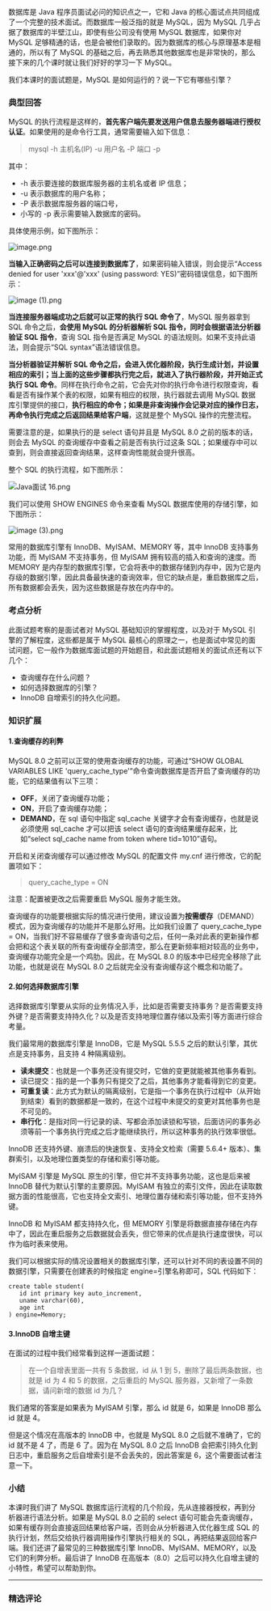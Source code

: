 <p>数据库是 Java 程序员面试必问的知识点之一，它和 Java 的核心面试点共同组成了一个完整的技术面试。而数据库一般泛指的就是 MySQL，因为 MySQL 几乎占据了数据库的半壁江山，即使有些公司没有使用 MySQL 数据库，如果你对 MySQL 足够精通的话，也是会被他们录取的。因为数据库的核心与原理基本是相通的，所以有了 MySQL 的基础之后，再去熟悉其他数据库也是非常快的，那么接下来的几个课时就让我们好好的学习一下 MySQL。</p>
<p>我们本课时的面试题是，MySQL 是如何运行的？说一下它有哪些引擎？</p>
<h3>典型回答</h3>
<p>MySQL 的执行流程是这样的，<strong>首先客户端先要发送用户信息去服务器端进行授权认证</strong>。如果使用的是命令行工具，通常需要输入如下信息：</p>
<blockquote>
<p>mysql -h 主机名(IP) -u 用户名 -P 端口 -p</p>
</blockquote>
<p>其中：</p>
<ul>
<li>-h 表示要连接的数据库服务器的主机名或者 IP 信息；</li>
<li>-u 表示数据库的用户名称；</li>
<li>-P 表示数据库服务器的端口号，</li>
<li>小写的 -p 表示需要输入数据库的密码。</li>
</ul>
<p>具体使用示例，如下图所示：</p>
<p><img src="https://s0.lgstatic.com/i/image/M00/00/F1/Ciqc1F6qtjOARs11AABEmyDSuJs566.png" alt="image.png"></p>
<p><strong>当输入正确密码之后可以连接到数据库了</strong>，如果密码输入错误，则会提示“Access denied for user 'xxx'@'xxx' (using password: YES)”密码错误信息，如下图所示：</p>
<p><img src="https://s0.lgstatic.com/i/image/M00/00/F1/CgqCHl6qtjqAHetRAAB0dQvpF6k199.png" alt="image (1).png"></p>
<p><strong>当连接服务器端成功之后就可以正常的执行 SQL 命令了</strong>，MySQL 服务器拿到 SQL 命令之后，<strong>会使用 MySQL 的分析器解析 SQL 指令，同时会根据语法分析器验证 SQL 指令</strong>，查询 SQL 指令是否满足 MySQL 的语法规则。如果不支持此语法，则会提示“SQL syntax”语法错误信息。</p>
<p><strong>当分析器验证并解析 SQL 命令之后，会进入优化器阶段，执行生成计划，并设置相应的索引；当上面的这些步骤都执行完之后，就进入了执行器阶段，并开始正式执行 SQL 命令</strong>。同样在执行命令之前，它会先对你的执行命令进行权限查询，看看是否有操作某个表的权限，如果有相应的权限，执行器就去调用 MySQL 数据库引擎提供的接口，<strong>执行相应的命令；如果是非查询操作会记录对应的操作日志，再命令执行完成之后返回结果给客户端</strong>，这就是整个 MySQL 操作的完整流程。</p>
<p>需要注意的是，如果执行的是 select 语句并且是 MySQL 8.0 之前的版本的话，则会去 MySQL 的查询缓存中查看之前是否有执行过这条 SQL；如果缓存中可以查到，则会直接返回查询结果，这样查询性能就会提升很高。</p>
<p>整个 SQL 的执行流程，如下图所示：</p>
<p><img src="https://s0.lgstatic.com/i/image/M00/01/27/CgqCHl6r0YyAaKAIAAFBbmI8vwQ529.png" alt="Java面试 16.png"></p>
<p>我们可以使用 SHOW ENGINES 命令来查看 MySQL 数据库使用的存储引擎，如下图所示：</p>
<p><img src="https://s0.lgstatic.com/i/image/M00/00/F1/CgqCHl6qtn2Ac9jLAAGz-uccw7E865.png" alt="image (3).png"></p>
<p>常用的数据库引擎有 InnoDB、MyISAM、MEMORY 等，其中 InnoDB 支持事务功能，而 MyISAM 不支持事务，但 MyISAM 拥有较高的插入和查询的速度。而 MEMORY 是内存型的数据库引擎，它会将表中的数据存储到内存中，因为它是内存级的数据引擎，因此具备最快速的查询效率，但它的缺点是，重启数据库之后，所有数据都会丢失，因为这些数据是存放在内存中的。</p>
<h3>考点分析</h3>
<p>此面试题考察的是面试者对 MySQL 基础知识的掌握程度，以及对于 MySQL 引擎的了解程度，这些都是属于 MySQL 最核心的原理之一，也是面试中常见的面试问题，它一般作为数据库面试题的开始题目，和此面试题相关的面试点还有以下几个：</p>
<ul>
<li>查询缓存在什么问题？</li>
<li>如何选择数据库的引擎？</li>
<li>InnoDB 自增索引的持久化问题。</li>
</ul>
<h3>知识扩展</h3>
<h4>1.查询缓存的利弊</h4>
<p>MySQL 8.0 之前可以正常的使用查询缓存的功能，可通过“SHOW GLOBAL VARIABLES LIKE 'query_cache_type'”命令查询数据库是否开启了查询缓存的功能，它的结果值有以下三项：</p>
<ul>
<li><strong>OFF</strong>，关闭了查询缓存功能；</li>
<li><strong>ON</strong>，开启了查询缓存功能；</li>
<li><strong>DEMAND</strong>，在 sql 语句中指定 sql_cache 关键字才会有查询缓存，也就是说必须使用 sql_cache 才可以把该 select 语句的查询结果缓存起来，比如“select sql_cache name from token where tid=1010”语句。</li>
</ul>
<p>开启和关闭查询缓存可以通过修改 MySQL 的配置文件 my.cnf 进行修改，它的配置项如下：</p>
<blockquote>
<p>query_cache_type = ON</p>
</blockquote>
<p>注意：配置被更改之后需要重启 MySQL 服务才能生效。</p>
<p>查询缓存的功能要根据实际的情况进行使用，建议设置为<strong>按需缓存</strong>（DEMAND）模式，因为查询缓存的功能并不是那么好用。比如我们设置了 query_cache_type = ON，当我们好不容易缓存了很多查询语句之后，任何一条对此表的更新操作都会把和这个表关联的所有查询缓存全部清空，那么在更新频率相对较高的业务中，查询缓存功能完全是一个鸡肋。因此，在 MySQL 8.0 的版本中已经完全移除了此功能，也就是说在 MySQL 8.0 之后就完全没有查询缓存这个概念和功能了。</p>
<h4>2.如何选择数据库引擎</h4>
<p>选择数据库引擎要从实际的业务情况入手，比如是否需要支持事务？是否需要支持外键？是否需要支持持久化？以及是否支持地理位置存储以及索引等方面进行综合考量。</p>
<p>我们最常用的数据库引擎是 InnoDB，它是 MySQL 5.5.5 之后的默认引擎，其优点是支持事务，且支持 4 种隔离级别。</p>
<ul>
<li><strong>读未提交</strong>：也就是一个事务还没有提交时，它做的变更就能被其他事务看到。</li>
<li>读已提交：指的是一个事务只有提交了之后，其他事务才能看得到它的变更。</li>
<li><strong>可重复读</strong>：此方式为默认的隔离级别，它是指一个事务在执行过程中（从开始到结束）看到的数据都是一致的，在这个过程中未提交的变更对其他事务也是不可见的。</li>
<li><strong>串行化</strong>：是指对同一行记录的读、写都会添加读锁和写锁，后面访问的事务必须等前一个事务执行完成之后才能继续执行，所以这种事务的执行效率很低。</li>
</ul>
<p>InnoDB 还支持外键、崩溃后的快速恢复、支持全文检索（需要 5.6.4+ 版本）、集群索引，以及地理位置类型的存储和索引等功能。</p>
<p>MyISAM 引擎是 MySQL 原生的引擎，但它并不支持事务功能，这也是后来被 InnoDB 替代为默认引擎的主要原因。MyISAM 有独立的索引文件，因此在读取数据方面的性能很高，它也支持全文索引、地理位置存储和索引等功能，但不支持外键。</p>
<p>InnoDB 和 MyISAM 都支持持久化，但 MEMORY 引擎是将数据直接存储在内存中了，因此在重启服务之后数据就会丢失，但它带来的优点是执行速度很快，可以作为临时表来使用。</p>
<p>我们可以根据实际的情况设置相关的数据库引擎，还可以针对不同的表设置不同的数据引擎，只需要在创建表的时候指定 engine=引擎名称即可，SQL 代码如下：</p>
<pre><code data-language="java" class="lang-java"><span class="hljs-function">create table <span class="hljs-title">student</span><span class="hljs-params">(
   id <span class="hljs-keyword">int</span> primary key auto_increment,
   uname varchar(<span class="hljs-number">60</span>)</span>,
   age <span class="hljs-keyword">int</span>
) engine</span>=Memory;
</code></pre>
<h4>3.InnoDB 自增主键</h4>
<p>在面试的过程中我们经常看到这样一道面试题：</p>
<blockquote>
<p>在一个自增表里面一共有 5 条数据，id 从 1 到 5，删除了最后两条数据，也就是 id 为 4 和 5 的数据，之后重启的 MySQL 服务器，又新增了一条数据，请问新增的数据 id 为几？</p>
</blockquote>
<p>我们通常的答案是如果表为 MyISAM 引擎，那么 id 就是 6，如果是 InnoDB 那么 id 就是 4。</p>
<p>但是这个情况在高版本的 InnoDB 中，也就是 MySQL 8.0 之后就不准确了，它的 id 就不是 4 了，而是 6 了。因为在 MySQL 8.0 之后 InnoDB 会把索引持久化到日志中，重启服务之后自增索引是不会丢失的，因此答案是 6，这个需要面试者注意一下。</p>
<h3>小结</h3>
<p>本课时我们讲了 MySQL 数据库运行流程的几个阶段，先从连接器授权，再到分析器进行语法分析。如果是 MySQL 8.0 之前的 select 语句可能会先查询缓存，如果有缓存则会直接返回结果给客户端，否则会从分析器进入优化器生成 SQL 的执行计划，然后交给执行器调用操作引擎执行相关的 SQL，再把结果返回给客户端。我们还讲了最常见的三种数据库引擎 InnoDB、MyISAM、MEMORY，以及它们的利弊分析。最后讲了 InnoDB 在高版本（8.0）之后可以持久化自增主键的小特性，希望可以帮助到你。</p>

---

### 精选评论


